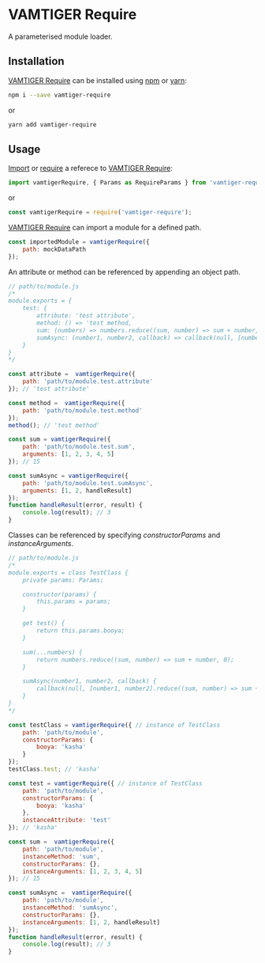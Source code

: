 # VAMTIGER Require
A parameterised module loader.

## Installation
[VAMTIGER Require](https://github.com/vamtiger-project/vamtiger-require) can be installed using [npm](https://www.npmjs.com/) or [yarn]():
```bash
npm i --save vamtiger-require
```
or
```bash
yarn add vamtiger-require
```

## Usage
[Import](https://developer.mozilla.org/en-US/docs/Web/JavaScript/Reference/Statements/import) or [require](https://nodejs.org/api/modules.html#modules_require) a referece to [VAMTIGER Require](https://github.com/vamtiger-project/vamtiger-require):
```typescript
import vamtigerRequire, { Params as RequireParams } from 'vamtiger-require';;
```
or
```javascript
const vamtigerRequire = require('vamtiger-require');
```

[VAMTIGER Require](https://github.com/vamtiger-project/vamtiger-require) can import a module for a defined path.
```javascript
const importedModule = vamtigerRequire({
    path: mockDataPath
});
```

An attribute or method can be referenced by appending an object path.
```javascript
// path/to/module.js
/*
module.exports = {
    test: {
        attribute: 'test attribute',
        method: () => 'test method,
        sum: (numbers) => numbers.reduce((sum, number) => sum + number, 0),
        sumAsync: (number1, number2, callback) => callback(null, [number1, number2].reduce((sum, number) => sum + number, 0))
    }
}
*/

const attribute =  vamtigerRequire({
    path: 'path/to/module.test.attribute'
}); // 'test attribute'

const method =  vamtigerRequire({
    path: 'path/to/module.test.method'
});
method(); // 'test method'

const sum = vamtigerRequire({
    path: 'path/to/module.test.sum',
    arguments: [1, 2, 3, 4, 5]
}); // 15

const sumAsync = vamtigerRequire({
    path: 'path/to/module.test.sumAsync',
    arguments: [1, 2, handleResult]
});
function handleResult(error, result) {
    console.log(result); // 3
}
```

Classes can be referenced by specifying _*constructorParams*_ and _*instanceArguments*_.
```javascript
// path/to/module.js
/*
module.exports = class TestClass {
    private params: Params;

    constructor(params) {
        this.params = params;
    }

    get test() {
        return this.params.booya;
    }

    sum(...numbers) {
        return numbers.reduce((sum, number) => sum + number, 0);
    }

    sumAsync(number1, number2, callback) {
        callback(null, [number1, number2].reduce((sum, number) => sum + number, 0));
    }
}
*/

const testClass = vamtigerRequire({ // instance of TestClass
    path: 'path/to/module',
    constructorParams: {
        booya: 'kasha'
    }
});
testClass.test; // 'kasha'

const test = vamtigerRequire({ // instance of TestClass
    path: 'path/to/module',
    constructorParams: {
        booya: 'kasha'
    },
    instanceAttribute: 'test'
}); // 'kasha'

const sum =  vamtigerRequire({
    path: 'path/to/module',
    instanceMethod: 'sum',
    constructorParams: {},
    instanceArguments: [1, 2, 3, 4, 5]
}); // 15

const sumAsync =  vamtigerRequire({
    path: 'path/to/module',
    instanceMethod: 'sumAsync',
    constructorParams: {},
    instanceArguments: [1, 2, handleResult]
});
function handleResult(error, result) {
    console.log(result); // 3
}
```